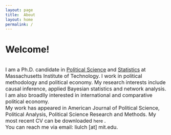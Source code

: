 ```yaml
---
layout: page
title:  About
layout: home
permalink: /
---
```


# Welcome! 

<br/>
<font size="3"> I am a Ph.D. candidate in </font>  
<font size="3"><a href="https://polisci.mit.edu">Political Science</a></font>
<font size="3"> and </font>
<font size="3"><a href="[https://polisci.mit.edu](https://idss.mit.edu)">Statistics</a></font>
<font size="3"> at Massachusetts Institute of Technology. I work in political methodology and political economy. My research interests include causal inference, applied Bayesian statistics and network analysis. I am also broadlly interested in international and comparative political economy. </font>

<br/> 
<font size="3"> My work has appeared in American Journal of Political Science, Political Analysis, Political Science Research and Methods. My most recent CV can be downloaded </font> here <font size="3">.</font>

<br/>
<font size="3"> You can reach me via email: liulch [at] mit.edu. </font>


<!-- 
A jekyll theme with inspiration from linux consoles for hackers, developers and script kiddies.
You can find the source code for this theme at [github.com/b2a3e8/jekyll-theme-console](https://github.com/b2a3e8/jekyll-theme-console).
-->
<!-- 
## What is jekyll?

Jekyll is a simple, blog-aware, static site generator for personal, project, or organization sites. Written in Ruby by Tom Preston-Werner, GitHub's co-founder, it is distributed under an open source license.
<br />Instead of using databases, Jekyll takes the content, renders Markdown or Textile and Liquid templates, and produces a complete, static website ready to be served by Apache HTTP Server, Nginx or another web server. Jekyll is the engine behind GitHub Pages, a GitHub feature that allows users to host websites based on their GitHub repositories for no additional cost.
-->
